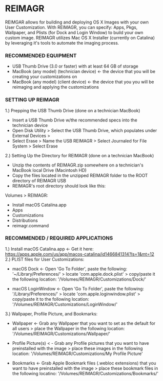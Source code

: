 # REIMAGR
REIMGAR allows for building and deploying OS X Images with your own User Customization.  With REIMAGR, you can specify: 
Apps, Pkgs, Wallpaper, and Plists (for Dock and Login Window) to build your own custom image.  REIMAGR utilizes Mac OS X Installer (currently on Catalina) by leveraging it's tools to automate the imaging process.  

### RECOMMENDED EQUIPMENT ###
- USB Thumb Drive (3.0 or faster) with at least 64 GB of storage
- MacBook (any model) (technician device) <- the device that you will be creating your customizations on
- MacBook (any model) (client device) <- the device that you you will be reimaging and applying the customizations

### SETTING UP REIMAGR ###
1.) Prepping the USB Thumb Drive (done on a technician MacBook)
- Insert a USB Thumb Drive w/the recommended specs into the technician device
- Open Disk Utility > Select the USB Thumb Drive, which populates under External Devices >
- Select Erase > Name the USB REIMAGR > Select Journaled for File System > Select Erase

2.) Setting Up the Directory for REIMAGR (done on a technician MacBook)
- Unzip the contents of REIMAGR.zip somewhere on a technician's MacBook local Drive (Macintosh HD)
- Copy the files located in the unzipped REIMAGR folder to the ROOT directory of REIMAGR USB 
- REIMAGR's root directory should look like this:

Volumes > REIMAGR:
* Install macOS Catalina.app
* Apps
* Customizations
* Distributions 
* reimagr.command

### RECOMMENDED / REQUIRED APPLICATIONS ###
1.) Install macOS Catalina.app <- Get it here: https://apps.apple.com/us/app/macos-catalina/id1466841314?ls=1&mt=12
2.) PLIST files for User Customizations:
    
- macOS Dock <- Open 'Go To Folder', paste the following: '~/Library/Preferences/' > 
    locate 'com.apple.dock.plist' > copy/paste it the following location: '/Volumes/REIMAGR/Customizations/Dock/'

- macOS LoginWindow <- Open 'Go To Folder', paste the following: '/Library/Preferences/' >
    locate 'com.apple.loginwindow.plist' > copy/paste it to the following location: '/Volumes/REIMAGR/Customizations/LoginWindow/'
    
3.) Wallpaper, Profile Picture, and Bookmarks:

- Wallpaper <- Grab any Wallpaper that you want to set as the default for all users >
place the Wallpaper in the following location: '/Volumes/REIMAGR/Customizations/Wallpaper/'

- Profile Picture(s) < - Grab any Profile pictures that you want to have preinstalled with the image >
place these images in the following location: '/Volumes/REIMAGR/Customizations/My Profile Picture'

- Bookmarks <- Grab Apple Bookmark files (.webloc extensions) that you want to have preinstalled with the image >
place these bookmark files in the following locatino: '/Volumes/REIMAGR/Customizations/Bookmarks/'


